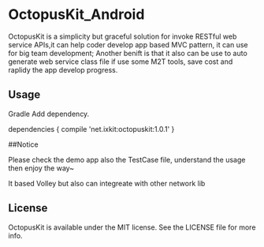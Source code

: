 # OctopusKit_Android
OctopusKit is a simplicity but graceful solution for invoke RESTful web service APIs,it can help coder develop app based MVC pattern, it can use for big team development; Another benift is that it also can be use to auto generate web service class file if use some M2T tools, save cost and raplidy the app develop progress.
## Usage

Gradle 
Add dependency.

dependencies {
  compile 'net.ixkit:octopuskit:1.0.1'
}

##Notice

Please check the demo app also the TestCase file, understand the usage then enjoy the way~

It based Volley but also can integreate with other network lib

## License

OctopusKit is available under the MIT license. See the LICENSE file for more info.
